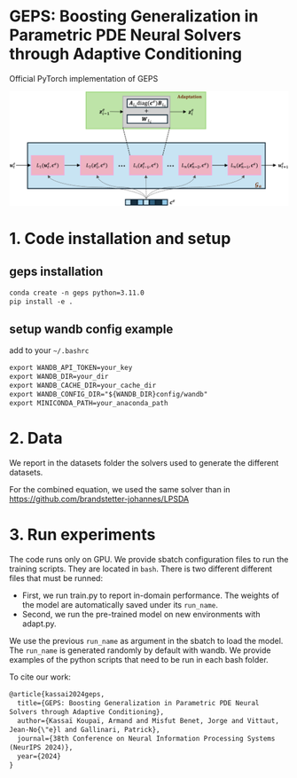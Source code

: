 # GEPS: Boosting Generalization in Parametric PDE Neural Solvers through Adaptive Conditioning
Official PyTorch implementation of GEPS 

<p float="center">
  <img src="./assets/model_fig.png" width="800"/>
</p>

# 1. Code installation and setup
## geps installation
```
conda create -n geps python=3.11.0
pip install -e .
```

## setup wandb config example

add to your `~/.bashrc`
```
export WANDB_API_TOKEN=your_key
export WANDB_DIR=your_dir
export WANDB_CACHE_DIR=your_cache_dir
export WANDB_CONFIG_DIR="${WANDB_DIR}config/wandb"
export MINICONDA_PATH=your_anaconda_path
```

# 2. Data

We report in the datasets folder the solvers used to generate the different datasets.

For the combined equation, we used the same solver than in https://github.com/brandstetter-johannes/LPSDA

# 3. Run experiments 

The code runs only on GPU. We provide sbatch configuration files to run the training scripts. They are located in `bash`. There is two different different files that must be runned:
* First, we run train.py to report in-domain performance. The weights of the model are automatically saved under its `run_name`.
* Second, we run the pre-trained model on new environments with adapt.py. 

We use the previous `run_name` as argument in the sbatch to load the model. The `run_name` is generated randomly by default with wandb. We provide examples of the python scripts that need to be run in each bash folder.

To cite our work:

```
@article{kassai2024geps,
  title={GEPS: Boosting Generalization in Parametric PDE Neural Solvers through Adaptive Conditioning},
  author={Kassaï Koupaï, Armand and Misfut Benet, Jorge and Vittaut, Jean-No{\"e}l and Gallinari, Patrick},
  journal={38th Conference on Neural Information Processing Systems (NeurIPS 2024)},
  year={2024}
}
```
